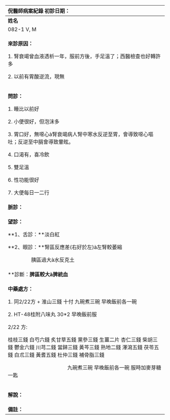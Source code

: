﻿|**倪醫師病案紀錄**         初診日期：|
| :- |
|**姓名**|**性別**|**年齡及體型**|**來診日期**|
|082-1 V, M|男|32歲，中等|08/03/05|
|<p>**來診原因：**</p><p>1. 腎衰竭曾血液透析一年，服前方後，手足溫了；西醫檢查也好轉許多</p><p>2. 以前有胃酸逆流，現無</p>|
|<p>**問診：**</p><p>1. 睡比以前好</p><p>2. 小便很好，但泡沫多</p><p>3. 胃口好，無噁心à腎衰竭病人腎中寒水反逆至胃，會導致噁心嘔吐；反逆至中膈會導致暈眩。</p><p>4. 口渴有，喜冷飲</p><p>5. 雙足溫</p><p>6. 性功能很好</p><p>7. 大便每日一二行</p>|
|**脈診：**|
|<p>**望診：**</p><p>**1、舌診：**淡白紅</p><p>**2、眼診：**腎區反應差(右好於左)à左腎較萎縮</p><p>`         `胰區過大à水反克土</p>|
|**診斷：**脾區較大à脾統血**	|
|<p>**中藥處方：**</p><p>1\. 同2/22方 + 淮山三錢             十付  九碗煮三碗  早晚飯前各一碗</p><p>2\. HT-48桂附八味丸  30\*2  早晚飯前服</p><p>2/22 方:</p><p>桂枝三錢  白芍六錢  炙甘草五錢  黨參三錢  生薑二片  杏仁三錢  柴胡三錢  鬱金六錢  川芎二錢  當歸三錢  黃芩三錢  熟地二錢  澤瀉五錢  茯苓五錢  白朮三錢  黃耆五錢  杜仲三錢  補骨脂三錢</p><p>`                       `九碗煮三碗  早晚飯前各一碗  服時加麥芽糖一匙</p>|
|<p>**解說：**</p><p></p>|
|**備註：**|


